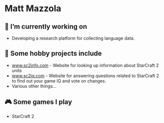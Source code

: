 # Matt Mazzola

## 🔭 I’m currently working on
- Developing a research platform for collecting language data.
  
## 🌱 Some hobby projects include
- www.sc2info.com - Website for looking up information about StarCraft 2 units
- www.sc2iq.com - Website for answering questions related to StarCraft 2 to find out your game IQ and vote on changes.
- Various other things...

## 🎮 Some games I play
- StarCraft 2
